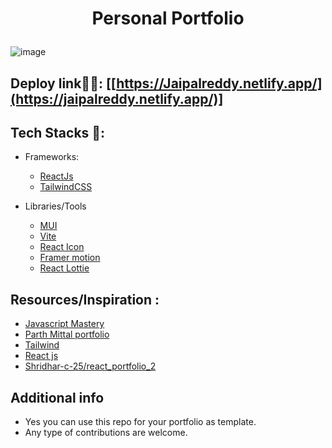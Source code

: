 # <p align="center">Personal Portfolio</p>
![image]()

## Deploy link🤹‍♂️: [[https://Jaipalreddy.netlify.app/](https://jaipalreddy.netlify.app/)]

## Tech Stacks 🔨:

- Frameworks:
  - [ReactJs](https://reactjs.org/)
  - [TailwindCSS](https://tailwindcss.com/)
  
- Libraries/Tools
  - [MUI](https://merakiui.com/components/)
  - [Vite](https://vitejs.dev/)
  - [React Icon](https://react-icons.github.io/react-icons%22)
  - [Framer motion](https://www.framer.com/)
  - [React Lottie](https://www.npmjs.com/package/react-lottie)
  
## Resources/Inspiration :
- [Javascript Mastery](https://youtube.com/@javascriptmastery)
- [Parth Mittal portfolio](https://parthmittal.netlify.app/)
- [Tailwind](https://tailwindcss.com/)
- [React js](https://reactjs.org/docs/getting-started.html)
- [Shridhar-c-25/react_portfolio_2](https://github.com/Sridhar-C-25/react_portfolio_2)
 
 ## Additional info
 - Yes you can use this repo for your portfolio as template.
 - Any type of contributions are welcome.

